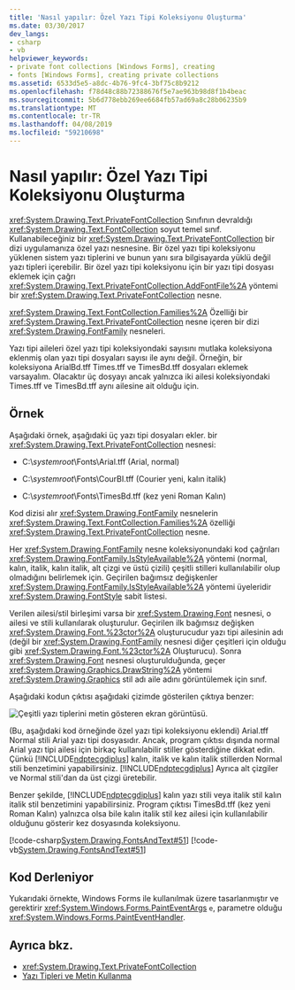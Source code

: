 ```yaml
---
title: 'Nasıl yapılır: Özel Yazı Tipi Koleksiyonu Oluşturma'
ms.date: 03/30/2017
dev_langs:
- csharp
- vb
helpviewer_keywords:
- private font collections [Windows Forms], creating
- fonts [Windows Forms], creating private collections
ms.assetid: 6533d5e5-a8dc-4b76-9fc4-3bf75c8b9212
ms.openlocfilehash: f78d48c88b72388676f5e7ae963b98d8f1b4beac
ms.sourcegitcommit: 5b6d778ebb269ee6684fb57ad69a8c28b06235b9
ms.translationtype: MT
ms.contentlocale: tr-TR
ms.lasthandoff: 04/08/2019
ms.locfileid: "59210698"
---
```

# <a name="how-to-create-a-private-font-collection"></a>Nasıl yapılır: Özel Yazı Tipi Koleksiyonu Oluşturma
<xref:System.Drawing.Text.PrivateFontCollection> Sınıfının devraldığı <xref:System.Drawing.Text.FontCollection> soyut temel sınıf. Kullanabileceğiniz bir <xref:System.Drawing.Text.PrivateFontCollection> bir dizi uygulamanıza özel yazı nesnesine. Bir özel yazı tipi koleksiyonu yüklenen sistem yazı tiplerini ve bunun yanı sıra bilgisayarda yüklü değil yazı tipleri içerebilir. Bir özel yazı tipi koleksiyonu için bir yazı tipi dosyası eklemek için çağrı <xref:System.Drawing.Text.PrivateFontCollection.AddFontFile%2A> yöntemi bir <xref:System.Drawing.Text.PrivateFontCollection> nesne.  
  
 <xref:System.Drawing.Text.FontCollection.Families%2A> Özelliği bir <xref:System.Drawing.Text.PrivateFontCollection> nesne içeren bir dizi <xref:System.Drawing.FontFamily> nesneleri.  
  
 Yazı tipi aileleri özel yazı tipi koleksiyondaki sayısını mutlaka koleksiyona eklenmiş olan yazı tipi dosyaları sayısı ile aynı değil. Örneğin, bir koleksiyona ArialBd.tff Times.tff ve TimesBd.tff dosyaları eklemek varsayalım. Olacaktır üç dosyayı ancak yalnızca iki ailesi koleksiyondaki Times.tff ve TimesBd.tff aynı ailesine ait olduğu için.  
  
## <a name="example"></a>Örnek  
 Aşağıdaki örnek, aşağıdaki üç yazı tipi dosyaları ekler. bir <xref:System.Drawing.Text.PrivateFontCollection> nesnesi:  
  
-   C:\\*systemroot*\Fonts\Arial.tff (Arial, normal)  
  
-   C:\\*systemroot*\Fonts\CourBI.tff (Courier yeni, kalın italik)  
  
-   C:\\*systemroot*\Fonts\TimesBd.tff (kez yeni Roman Kalın)  
  
 Kod dizisi alır <xref:System.Drawing.FontFamily> nesnelerin <xref:System.Drawing.Text.FontCollection.Families%2A> özelliği <xref:System.Drawing.Text.PrivateFontCollection> nesne.  
  
 Her <xref:System.Drawing.FontFamily> nesne koleksiyonundaki kod çağrıları <xref:System.Drawing.FontFamily.IsStyleAvailable%2A> yöntemi (normal, kalın, italik, kalın italik, alt çizgi ve üstü çizili) çeşitli stilleri kullanılabilir olup olmadığını belirlemek için. Geçirilen bağımsız değişkenler <xref:System.Drawing.FontFamily.IsStyleAvailable%2A> yöntemi üyeleridir <xref:System.Drawing.FontStyle> sabit listesi.  
  
 Verilen ailesi/stil birleşimi varsa bir <xref:System.Drawing.Font> nesnesi, o ailesi ve stili kullanılarak oluşturulur. Geçirilen ilk bağımsız değişken <xref:System.Drawing.Font.%23ctor%2A> oluşturucudur yazı tipi ailesinin adı (değil bir <xref:System.Drawing.FontFamily> nesnesi diğer çeşitleri için olduğu gibi <xref:System.Drawing.Font.%23ctor%2A> Oluşturucu). Sonra <xref:System.Drawing.Font> nesnesi oluşturulduğunda, geçer <xref:System.Drawing.Graphics.DrawString%2A> yöntemi <xref:System.Drawing.Graphics> stil adı aile adını görüntülemek için sınıf.  
  
 Aşağıdaki kodun çıktısı aşağıdaki çizimde gösterilen çıktıya benzer:  
  
 ![Çeşitli yazı tiplerini metin gösteren ekran görüntüsü.](./media/how-to-create-a-private-font-collection/various-fonts-text-output.png)  
  
 (Bu, aşağıdaki kod örneğinde özel yazı tipi koleksiyonu eklendi) Arial.tff Normal stili Arial yazı tipi dosyasıdır. Ancak, program çıktısı dışında normal Arial yazı tipi ailesi için birkaç kullanılabilir stiller gösterdiğine dikkat edin. Çünkü [!INCLUDE[ndptecgdiplus](../../../../includes/ndptecgdiplus-md.md)] kalın, italik ve kalın italik stillerden Normal stili benzetimini yapabilirsiniz. [!INCLUDE[ndptecgdiplus](../../../../includes/ndptecgdiplus-md.md)] Ayrıca alt çizgiler ve Normal stili'dan da üst çizgi üretebilir.  
  
 Benzer şekilde, [!INCLUDE[ndptecgdiplus](../../../../includes/ndptecgdiplus-md.md)] kalın yazı stili veya italik stil kalın italik stil benzetimini yapabilirsiniz. Program çıktısı TimesBd.tff (kez yeni Roman Kalın) yalnızca olsa bile kalın italik stil kez ailesi için kullanılabilir olduğunu gösterir kez dosyasında koleksiyonu.  
  
 [!code-csharp[System.Drawing.FontsAndText#51](~/samples/snippets/csharp/VS_Snippets_Winforms/System.Drawing.FontsAndText/CS/Class1.cs#51)]
 [!code-vb[System.Drawing.FontsAndText#51](~/samples/snippets/visualbasic/VS_Snippets_Winforms/System.Drawing.FontsAndText/VB/Class1.vb#51)]  
  
## <a name="compiling-the-code"></a>Kod Derleniyor  
 Yukarıdaki örnekte, Windows Forms ile kullanılmak üzere tasarlanmıştır ve gerektirir <xref:System.Windows.Forms.PaintEventArgs> `e`, parametre olduğu <xref:System.Windows.Forms.PaintEventHandler>.  
  
## <a name="see-also"></a>Ayrıca bkz.

- <xref:System.Drawing.Text.PrivateFontCollection>
- [Yazı Tipleri ve Metin Kullanma](using-fonts-and-text.md)
